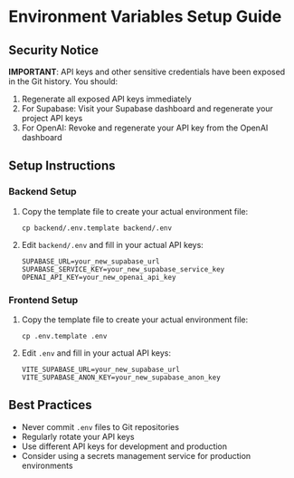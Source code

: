 # Environment Variables Setup Guide

## Security Notice

**IMPORTANT**: API keys and other sensitive credentials have been exposed in the Git history. You should:

1. Regenerate all exposed API keys immediately
2. For Supabase: Visit your Supabase dashboard and regenerate your project API keys
3. For OpenAI: Revoke and regenerate your API key from the OpenAI dashboard

## Setup Instructions

### Backend Setup

1. Copy the template file to create your actual environment file:
   ```
   cp backend/.env.template backend/.env
   ```

2. Edit `backend/.env` and fill in your actual API keys:
   ```
   SUPABASE_URL=your_new_supabase_url
   SUPABASE_SERVICE_KEY=your_new_supabase_service_key
   OPENAI_API_KEY=your_new_openai_api_key
   ```

### Frontend Setup

1. Copy the template file to create your actual environment file:
   ```
   cp .env.template .env
   ```

2. Edit `.env` and fill in your actual API keys:
   ```
   VITE_SUPABASE_URL=your_new_supabase_url
   VITE_SUPABASE_ANON_KEY=your_new_supabase_anon_key
   ```

## Best Practices

- Never commit `.env` files to Git repositories
- Regularly rotate your API keys
- Use different API keys for development and production
- Consider using a secrets management service for production environments
